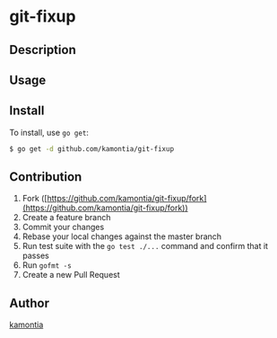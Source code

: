 # git-fixup



## Description

## Usage

## Install

To install, use `go get`:

```bash
$ go get -d github.com/kamontia/git-fixup
```

## Contribution

1. Fork ([https://github.com/kamontia/git-fixup/fork](https://github.com/kamontia/git-fixup/fork))
1. Create a feature branch
1. Commit your changes
1. Rebase your local changes against the master branch
1. Run test suite with the `go test ./...` command and confirm that it passes
1. Run `gofmt -s`
1. Create a new Pull Request

## Author

[kamontia](https://github.com/kamontia)
